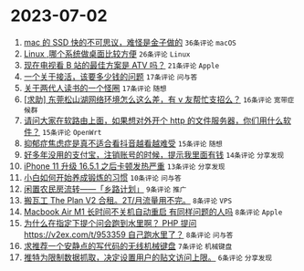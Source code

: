 # 2023-07-02

1. [mac 的 SSD 快的不可思议，难怪是金子做的](https://www.v2ex.com/t/953371) `36条评论` `macOS`
1. [Linux ,哪个系统做桌面比较方便](https://www.v2ex.com/t/953406) `26条评论` `Linux`
1. [现在电视看 B 站的最佳方案是 ATV 吗？](https://www.v2ex.com/t/953372) `21条评论` `Apple`
1. [一个关于接活，该要多少钱的问题](https://www.v2ex.com/t/953391) `17条评论` `问与答`
1. [关于两代人读书的一个怪圈](https://www.v2ex.com/t/953373) `17条评论` `随想`
1. [[求助] 东莞松山湖网络环境怎么这么差，有 v 友帮忙支招么？](https://www.v2ex.com/t/953388) `16条评论` `宽带症候群`
1. [请问大家在软路由上面，如果想对外开个 http 的文件服务器，你们用什么软件？](https://www.v2ex.com/t/953400) `15条评论` `OpenWrt`
1. [抑郁症焦虑症是真不适合看抖音越看越难受](https://www.v2ex.com/t/953384) `15条评论` `随想`
1. [好多年没用的支付宝，注销账号的时候，提示我里面有钱](https://www.v2ex.com/t/953386) `14条评论` `分享发现`
1. [iPhone 11 升级 16.5.1 之后卡顿发热严重](https://www.v2ex.com/t/953370) `13条评论` `分享发现`
1. [小白如何开始养成锻炼的习惯](https://www.v2ex.com/t/953389) `10条评论` `问与答`
1. [闲置农民房流转——「乡路计划」](https://www.v2ex.com/t/953414) `9条评论` `推广`
1. [搬瓦工 The Plan V2 合租。2T/月流量用不完。](https://www.v2ex.com/t/953408) `8条评论` `VPS`
1. [Macbook Air M1 长时间不关机自动重启 有同样问题的人吗](https://www.v2ex.com/t/953375) `8条评论` `Apple`
1. [为什么在指定下提个问会跑到水里啊？ PHP 提问 https://v2ex.com/t/953359 自己跑水里了？](https://www.v2ex.com/t/953365) `8条评论` `问与答`
1. [求推荐一个安静点的写代码的无线机械键盘](https://www.v2ex.com/t/953415) `7条评论` `机械键盘`
1. [推特为限制数据抓取，决定设置用户的贴文访问上限。](https://www.v2ex.com/t/953403) `6条评论` `分享发现`
